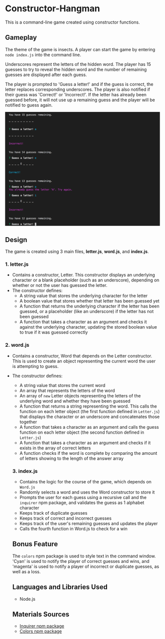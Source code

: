 # Constructor-Hangman

This is a command-line game created using constructor functions.

## Gameplay
The theme of the game is insects. A player can start the game by entering `node index.js` into the command line.

Underscores represent the letters of the hidden word. The player has 15 guesses to try to reveal the hidden word and the number of remaining guesses are displayed after each guess.

The player is prompted to 'Guess a letter!' and if the guess is correct, the letter replaces corresponding underscores. The player is also notified if their guess was 'Correct!' or 'Incorrect!'. If the letter has already been guessed before, it will not use up a remaining guess and the player will be notified to guess again.

![Alt text](images/Gameplay.png?raw=true "StartGame")

## Design
The game is created using 3 main files, **letter.js**, **word.js**, and **index.js**.

### 1. letter.js
* Contains a constructor, Letter. This constructor displays an underlying character or a blank placeholder (such as an underscore), depending on whether or not the user has guessed the letter.
* The constructor defines:
    * A string value that stores the underlying character for the letter
    * A boolean value that stores whether that letter has been guessed yet
    * A function that returns the underlying character if the letter has been guessed, or a placeholder (like an underscore) if the letter has not been guessed
    * A function that takes a character as an argument and checks it against the underlying character, updating the stored boolean value to true if it was guessed correctly

### 2. word.js
* Contains a constructor, Word that depends on the Letter constructor. This is used to create an object representing the current word the user is attempting to guess.
* The constructor defines:
    * A string value that stores the current word
    * An array that represents the letters of the word
    * An array of `new` Letter objects representing the letters of the underlying word and whether they have been guessed
    * A function that returns a string representing the word. This calls the function on each letter object (the first function defined in `Letter.js`) that displays the character or an underscore and concatenates those together
    * A function that takes a character as an argument and calls the guess function on each letter object (the second function defined in `Letter.js`)
    * A function that takes a character as an argument and checks if it exists in the array of correct letters
    * A function checks if the word is complete by comparing the amount of letters showing to the length of the answer array
    
    ### 3. index.js
    * Contains the logic for the course of the game, which depends on `Word.js`
    * Randomly selects a word and uses the Word constructor to store it
    * Prompts the user for each guess using a recursive call and the `inquirer` npm package, and validates the guess as 1 alphabet character
    * Keeps track of duplicate guesses
    * Keeps track of correct and incorrect guesses
    * Keeps track of the user's remaining guesses and updates the player
    * Calls the fourth function in Word.js to check for a win
    
    ## Bonus Feature
    The `colors` npm package is used to style text in the command window. 'Cyan' is used to notify the player of correct guesses and wins, and 'magenta' is used to notify a player of incorrect or duplicate guesses, as well as a loss.
    
    ## Languages and Libraries Used
    * Node.js
    
    ## Materials Sources
    * [Inquirer npm package](https://www.npmjs.com/package/inquirer)
    * [Colors npm package](https://www.npmjs.com/package/colors)
    
    
    
    
    
    
    
    
    
    
    
    
    
    
    
    
    
    
    
    
    
    
